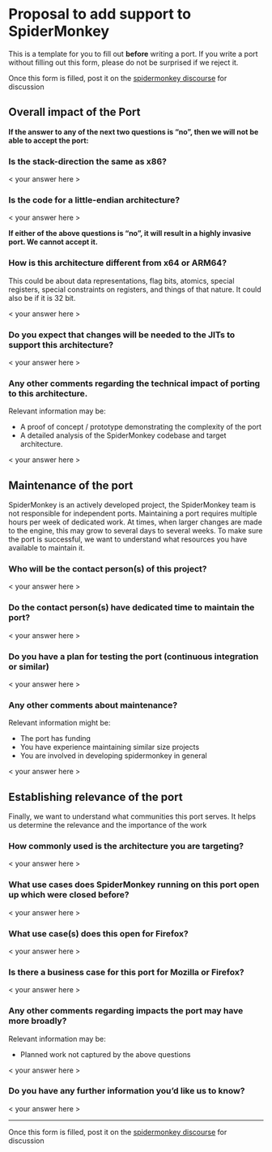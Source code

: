 # Proposal to add <architecture name> support to SpiderMonkey

This is a template for you to fill out **before** writing a port. If you write a port without filling out this form, please do not be surprised if we reject it.

Once this form is filled, post it on the [spidermonkey discourse](https://discourse.mozilla.org/c/spidermonkey/551) for discussion

## Overall impact of the Port

**If the answer to any of the next two questions is “no”, then we will not be able to accept the port:**

### Is the stack-direction the same as x86?

< your answer here >

### Is the code for a little-endian architecture?

< your answer here >

**If either of the above questions is “no”, it will result in a highly invasive port. We cannot accept it.**

### How is this architecture different from x64 or ARM64?
This could be about data representations, flag bits, atomics, special registers, special constraints on registers, and things of that nature. It could also be if it is 32 bit.

< your answer here >

### Do you expect that changes will be needed to the JITs to support this architecture?

< your answer here >

### Any other comments regarding the technical impact of porting to this architecture.

Relevant information may be:
* A proof of concept / prototype demonstrating the complexity of the port
* A detailed analysis of the SpiderMonkey codebase and target architecture.

< your answer here >

## Maintenance of the port

SpiderMonkey is an actively developed project, the SpiderMonkey team is not responsible for independent ports. Maintaining a port requires multiple hours per week of dedicated work. At times, when larger changes are made to the engine, this may grow to several days to several weeks. To make sure the port is successful, we want to understand what resources you have available to maintain it.

### Who will be the contact person(s) of this project?

< your answer here >

### Do the contact person(s) have dedicated time to maintain the port?

< your answer here >

### Do you have a plan for testing the port (continuous integration or similar)

< your answer here >

### Any other comments about maintenance?
Relevant information might be:
* The port has funding
* You have experience maintaining similar size projects
* You are involved in developing spidermonkey in general

< your answer here >

## Establishing relevance of the port

Finally, we want to understand what communities this port serves. It helps us determine the relevance and the importance of the work

### How commonly used is the architecture you are targeting?

< your answer here >

### What use cases does SpiderMonkey running on this port open up which were closed before?

< your answer here >

### What use case(s) does this open for Firefox?

< your answer here >

### Is there a business case for this port for Mozilla or Firefox?

< your answer here >

### Any other comments regarding impacts the port may have more broadly?
Relevant information may be:
* Planned work not captured by the above questions

< your answer here >


### Do you have any further information you’d like us to know?

< your answer here >


-----

Once this form is filled, post it on the [spidermonkey discourse](https://discourse.mozilla.org/c/spidermonkey/551) for discussion
